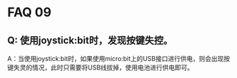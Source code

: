 ﻿# FAQ 09

## Q: 使用joystick:bit时，发现按键失控。

A：当使用joystick:bit时，如果使用micro:bit上的USB接口进行供电，则会出现按键失灵的情况，此时只需要将USB线拔掉，使用电池进行供电即可。
